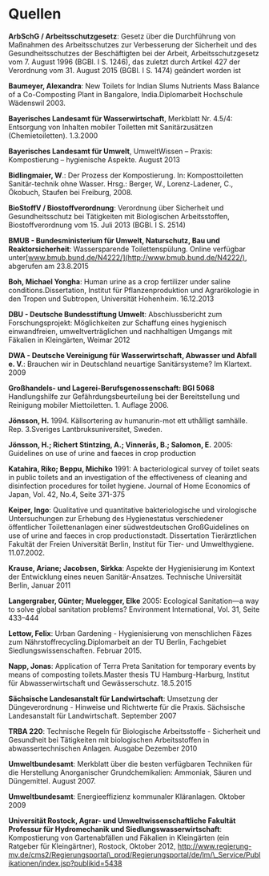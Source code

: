# Quellen

**ArbSchG / Arbeitsschutzgesetz**: Gesetz über die Durchführung von Maßnahmen des Arbeitsschutzes zur Verbesserung der Sicherheit und des Gesundheitsschutzes der Beschäftigten bei der Arbeit, Arbeitsschutzgesetz vom 7. August 1996 \(BGBl. I S. 1246\), das zuletzt durch Artikel 427 der Verordnung vom 31. August 2015 \(BGBl. I S. 1474\) geändert worden ist



**Baumeyer, Alexandra**: New Toilets for Indian Slums Nutrients Mass Balance of a Co-Composting Plant in Bangalore, India.Diplomarbeit Hochschule Wädenswil 2003.



**Bayerisches Landesamt für Wasserwirtschaft**, Merkblatt Nr. 4.5/4: Entsorgung von Inhalten mobiler Toiletten mit Sanitärzusätzen \(Chemietoiletten\). 1.3.2000



**Bayerisches Landesamt für Umwelt**, UmweltWissen – Praxis: Kompostierung – hygienische Aspekte. August 2013



**Bidlingmaier, W**.: Der Prozess der Kompostierung. In: Komposttoiletten Sanitär-technik ohne Wasser. Hrsg.: Berger, W., Lorenz-Ladener, C., Ökobuch, Staufen bei Freiburg, 2008.



**BioStoffV / Biostoffverordnung**: Verordnung über Sicherheit und Gesundheitsschutz bei Tätigkeiten mit Biologischen Arbeitsstoffen, Biostoffverordnung vom 15. Juli 2013 \(BGBl. I S. 2514\)



**BMUB - Bundesministerium für Umwelt, Naturschutz, Bau und Reaktorsicherheit**: Wassersparende Toilettenspülung. Online verfügbar unter[www.bmub.bund.de/N4222/](http://www.bmub.bund.de/N4222/), abgerufen am 23.8.2015



**Boh, Michael Yongha**: Human urine as a crop fertilizer under saline conditions.Dissertation, Institut für Pflanzenproduktion und Agrarökologie in den Tropen und Subtropen, Universität Hohenheim. 16.12.2013



**DBU - Deutsche Bundesstiftung Umwelt**: Abschlussbericht zum Forschungsprojekt: Möglichkeiten zur Schaffung eines hygienisch einwandfreien, umweltverträglichen und nachhaltigen Umgangs mit Fäkalien in Kleingärten, Weimar 2012



**DWA - Deutsche Vereinigung für Wasserwirtschaft, Abwasser und Abfall e. V.**: Brauchen wir in Deutschland neuartige Sanitärsysteme? Im Klartext. 2009



**Großhandels- und Lagerei-Berufsgenossenschaft: BGI 5068** Handlungshilfe zur Gefährdungsbeurteilung bei der Bereitstellung und Reinigung mobiler Miettoiletten. 1. Auflage 2006.



**Jönsson, H.** 1994. Källsortering av humanurin-mot ett uthålligt samhälle. Rep. 3.Sveriges Lantbruksuniversitet, Sweden.



**Jönsson, H.; Richert Stintzing, A.; Vinnerås, B.; Salomon, E.** 2005: Guidelines on use of urine and faeces in crop production



**Katahira, Riko; Beppu, Michiko** 1991: A bacteriological survey of toilet seats in public toilets and an investigation of the effectiveness of cleaning and disinfection procedures for toilet hygiene. Journal of Home Economics of Japan, Vol. 42, No.4, Seite 371-375



**Keiper, Ingo**: Qualitative und quantitative bakteriologische und virologische Untersuchungen zur Erhebung des Hygienestatus verschiedener öffentlicher Toilettenanlagen einer südwestdeutschen GroßGuidelines on use of urine and faeces in crop productionstadt. Dissertation Tierärztlichen Fakultät der Freien Universität Berlin, Institut für Tier- und Umwelthygiene. 11.07.2002.



**Krause, Ariane; Jacobsen, Sirkka**: Aspekte der Hygienisierung im Kontext der Entwicklung eines neuen Sanitär-Ansatzes. Technische Universität Berlin, Januar 2011



**Langergraber, Günter; Muelegger, Elke** 2005: Ecological Sanitation—a way to solve global sanitation problems? Environment International, Vol. 31, Seite 433–444



**Lettow, Felix**: Urban Gardening - Hygienisierung von menschlichen Fäzes zum Nährstoffrecycling.Diplomarbeit an der TU Berlin, Fachgebiet Siedlungswissenschaften. Februar 2015.



**Napp, Jonas**: Application of Terra Preta Sanitation for temporary events by means of composting toilets.Master thesis TU Hamburg-Harburg, Institut für Abwasserwirtschaft und Gewässerschutz. 18.5.2015



**Sächsische Landesanstalt für Landwirtschaft**: Umsetzung der Düngeverordnung - Hinweise und Richtwerte für die Praxis. Sächsische Landesanstalt für Landwirtschaft. September 2007



**TRBA 220**: Technische Regeln für Biologische Arbeitsstoffe - Sicherheit und Gesundheit bei Tätigkeiten mit biologischen Arbeitsstoffen in abwassertechnischen Anlagen. Ausgabe Dezember 2010



**Umweltbundesamt**: Merkblatt über die besten verfügbaren Techniken für die Herstellung Anorganischer Grundchemikalien: Ammoniak, Säuren und Düngemittel. August 2007.



**Umweltbundesamt**: Energieeffizienz kommunaler Kläranlagen. Oktober 2009



**Universität Rostock, Agrar- und Umweltwissenschaftliche Fakultät Professur für Hydromechanik und Siedlungswasserwirtschaft**: Kompostierung von Gartenabfällen und Fäkalien in Kleingärten \(ein Ratgeber für Kleingärtner\), Rostock, Oktober 2012, http://www.regierung-mv.de/cms2/Regierungsportal\_prod/Regierungsportal/de/lm/\_Service/Publikationen/index.jsp?publikid=5438




